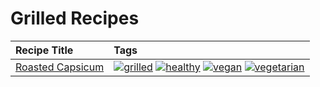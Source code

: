 # Grilled Recipes 

|Recipe Title|Tags
|:---|:---|
|[Roasted Capsicum](../recipes/roastedcapsicum.md)|<a href="../tags/grilled.html"><img src="https://img.shields.io/badge/tag-grilled-b7439e" alt="grilled" /></a> <a href="../tags/healthy.html"><img src="https://img.shields.io/badge/tag-healthy-7ca620" alt="healthy" /></a> <a href="../tags/vegan.html"><img src="https://img.shields.io/badge/tag-vegan-6f4790" alt="vegan" /></a> <a href="../tags/vegetarian.html"><img src="https://img.shields.io/badge/tag-vegetarian-473080" alt="vegetarian" /></a>|